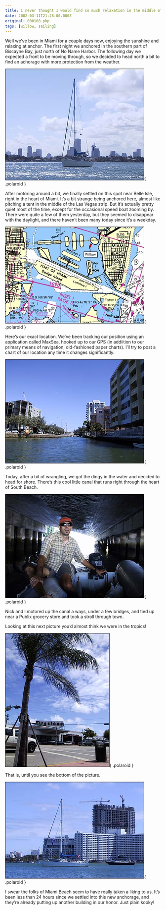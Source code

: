 ```yaml
---
title: I never thought I would find so much relaxation in the middle of Miami Beach!
date: 2002-03-11T21:28:00.000Z
original: 000108.php
tags: [willow, sailing]
---
```


Well we’ve been in Miami for a couple days now, enjoying the sunshine and relaxing at anchor. The first night we anchored in the southern part of Biscayne Bay, just north of No Name Harbor. The following day we expected a front to be moving through, so we decided to head north a bit to find an achorage with more protection from the weather.

![img](./anchored.jpg){ .polaroid }

After motoring around a bit, we finally settled on this spot near Belle Isle, right in the heart of Miami. It’s a bit strange being anchored here, almost like pitching a tent in the middle of the Las Vegas strip. But it’s actually pretty quiet most of the time, except for the occasional speed boat zooming by. There were quite a few of them yesterday, but they seemed to disappear with the daylight, and there haven’t been many today since it’s a weekday.

![img](./gps-position.jpg){ .polaroid }

Here’s our exact location. We’ve been tracking our position using an application called MaxSea, hooked up to our GPS (in addiition to our primary means of navigation, old-fashioned paper charts). I’ll try to post a chart of our location any time it changes significantly.

![img](./canal.jpg){ .polaroid }

Today, after a bit of wrangling, we got the dingy in the water and decided to head for shore. There’s this cool little canal that runs right through the heart of South Beach.

![img](./tunnel.jpg){ .polaroid }

Nick and I motored up the canal a ways, under a few bridges, and tied up near a Publix grocery store and took a stroll through town.

Looking at this next picture you’d almost think we were in the tropics!

![img](./southbeach.jpg){ .polaroid }

That is, until you see the bottom of the picture.

![img](./newbuilding.jpg){ .polaroid }

I swear the folks of Miami Beach seem to have really taken a liking to us. It’s been less than 24 hours since we settled into this new anchorage, and they’re already putting up another building in our honor. Just plain kooky!
